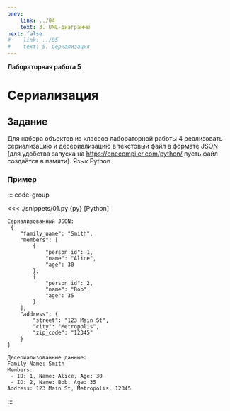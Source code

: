 ```yaml
---
prev:
    link: ../04
    text: 3. UML-диаграммы
next: false
#    link: ../05
#    text: 5. Сериализация
---
```


**Лабораторная работа 5**

# Сериализация

## Задание

Для набора объектов из классов лабораторной работы 4 реализовать сериализацию и десериализацию в текстовый файл в формате JSON (для удобства запуска на https://onecompiler.com/python/ пусть файл создаётся в памяти). Язык Python.

### Пример

::: code-group

<<< ./snippets/01.py {py} [Python]

``` :no-line-numbers [Результат выполнения]
Сериализованный JSON:
 {
    "family_name": "Smith",
    "members": [
        {
            "person_id": 1,
            "name": "Alice",
            "age": 30
        },
        {
            "person_id": 2,
            "name": "Bob",
            "age": 35
        }
    ],
    "address": {
        "street": "123 Main St",
        "city": "Metropolis",
        "zip_code": "12345"
    }
}

Десериализованные данные:
Family Name: Smith
Members:
 - ID: 1, Name: Alice, Age: 30
 - ID: 2, Name: Bob, Age: 35
Address: 123 Main St, Metropolis, 12345
```

:::